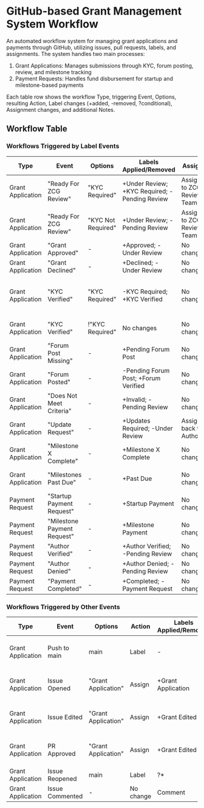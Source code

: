 # GitHub-based Grant Management System Workflow

An automated workflow system for managing grant applications and payments through GitHub, utilizing issues, pull requests, labels, and assignments. The system handles two main processes:

1. Grant Applications: Manages submissions through KYC, forum posting, review, and milestone tracking
2. Payment Requests: Handles fund disbursement for startup and milestone-based payments

Each table row shows the workflow Type, triggering Event, Options, resulting Action, Label changes (+added, -removed, ?conditional), Assignment changes, and additional Notes.

## Workflow Table

### Workflows Triggered by Label Events

| Type | Event | Options | Labels Applied/Removed | Assign | PR | Assignments | Notes |
|------|-------|---------|------------------------|--------|----|-------------|-------|
| Grant Application | "Ready For ZCG Review" | "KYC Required" | +Under Review; +KYC Required; -Pending Review | Assigns to ZCG Review Team | Create PR and merge changes | KYC pathway |
| Grant Application | "Ready For ZCG Review" | "KYC Not Required" | +Under Review; -Pending Review | Assigns to ZCG Review Team | Create PR and merge changes | Non-KYC pathway |
| Grant Application | "Grant Approved" | - | +Approved; -Under Review | No change | Comment | Final approval |
| Grant Application | "Grant Declined" | - | +Declined; -Under Review | No change | Comment | Rejection notification |
| Grant Application | "KYC Verified" | "KYC Required" | -KYC Required; +KYC Verified | No change | Label, Create PR and merge changes | KYC completion processing |
| Grant Application | "KYC Verified" | !"KYC Required" | No changes | No change | PR and merge changes | Invalid state handling |
| Grant Application | "Forum Post Missing" | - | +Pending Forum Post | No change | Comment | Forum requirement notification |
| Grant Application | "Forum Posted" | - | -Pending Forum Post; +Forum Verified | No change | PR and merge changes | Forum verification |
| Grant Application | "Does Not Meet Criteria" | - | +Invalid; -Pending Review | No change | PR and merge changes | Requirement failure handling |
| Grant Application | "Update Request" | - | +Updates Required; -Under Review | Assigns back to Author | Comment | Request for changes |
| Grant Application | "Milestone X Complete" | - | +Milestone X Complete | No change | PR and merge changes | Milestone tracking |
| Grant Application | "Milestones Past Due" | - | +Past Due | No change | PR and merge changes | Deadline tracking |
| Payment Request   | "Startup Payment Request" | - | +Startup Payment | No change | Comment | Initial funding process |
| Payment Request   | "Milestone Payment Request" | - | +Milestone Payment | No change | Comment | Progress payment process |
| Payment Request   | "Author Verified" | - | +Author Verified; -Pending Review | No change | Comment | Identity confirmation |
| Payment Request   | "Author Denied" | - | +Author Denied; -Pending Review | No change | Comment | Identity rejection |
| Payment Request   | "Payment Completed" | - | +Completed; -Payment Request | No change | Comment | Payment confirmation |

### Workflows Triggered by Other Events

| Type             | Event            | Options              | Action                | Labels Applied/Removed   | Assignments          | Notes                                       |
|------------------|------------------|----------------------|-----------------------|--------------------------|----------------------|---------------------------------------------|
| Grant Application | Push to main | main | Label | - | No change | Validates all open Grant Application issue labels |
| Grant Application | Issue Opened | "Grant Application" | Assign | +Grant Application | Assigns to ZCG Admin | Automatic processing of new applications |
| Grant Application | Issue Edited | "Grant Application" | Assign | +Grant Edited | Assigns to: Original Authors, ZCG Admin | Create PR and track changes |
| Grant Application | PR Approved | "Grant Application" | Assign | +Grant Edited | Assigns to: Original Authors, ZCG Admin | Merge PR and update grant issue |
| Grant Application | Issue Reopened | main | Label | ?* | No change | Ensure proper label state |
| Grant Application | Issue Commented | - | No change | Comment | No change | General communication |
